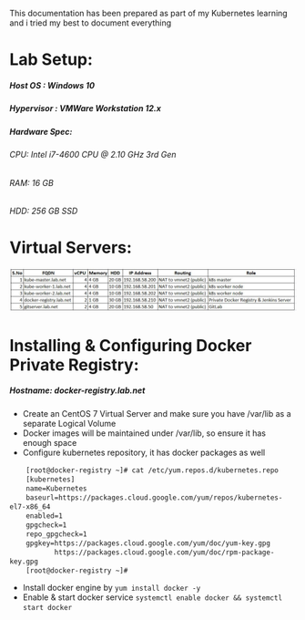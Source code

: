 This documentation has been prepared as part of my Kubernetes learning and i tried my best to document everything 

# Lab Setup:

##### Host OS : Windows 10 
##### Hypervisor : VMWare Workstation 12.x
##### Hardware Spec: 
######     CPU: Intel i7-4600 CPU @ 2.10 GHz 3rd Gen 
######     RAM: 16 GB
######     HDD: 256 GB SSD

# Virtual Servers:

![Image of lab](https://github.com/RamkumarMM/kubernetes/blob/master/images/lab-details.jpg)


# Installing & Configuring Docker Private Registry:
##### Hostname: docker-registry.lab.net

* Create an CentOS 7 Virtual Server and make sure you have /var/lib as a separate Logical Volume
* Docker images will be maintained under /var/lib, so ensure it has enough space
* Configure kubernetes repository, it has docker packages as well 
```
    [root@docker-registry ~]# cat /etc/yum.repos.d/kubernetes.repo
    [kubernetes]
    name=Kubernetes
    baseurl=https://packages.cloud.google.com/yum/repos/kubernetes-el7-x86_64
    enabled=1
    gpgcheck=1
    repo_gpgcheck=1
    gpgkey=https://packages.cloud.google.com/yum/doc/yum-key.gpg
           https://packages.cloud.google.com/yum/doc/rpm-package-key.gpg
    [root@docker-registry ~]#
```
* Install docker engine by ` yum install docker -y `
* Enable & start docker service ` systemctl enable docker && systemctl start docker `


